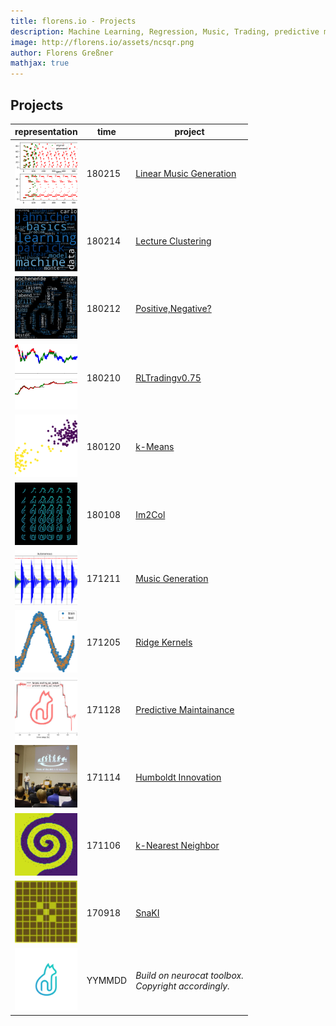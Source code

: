 ```yaml
---
title: florens.io - Projects
description: Machine Learning, Regression, Music, Trading, predictive maintainance, Reinforcement Learning, Embeddings, neurocat stuff.
image: http://florens.io/assets/ncsqr.png
author: Florens Greßner
mathjax: true
---
```


## Projects               

| representation                                               | time   | project                                   |
|:------------------------------------------------------------:|--------|-------------------------------------------|
| <img src="./linmusicgen/index.png" width="100"/>      | 180215 | [Linear Music Generation](./linmusicgen)  |
| <img src="./ML_EXAM/index.png" width="100"/>          | 180214 | [Lecture Clustering](./ML_EXAM)           |
| <img src="./PosNeg/index.png" width="100"/>           | 180212 | [Positive,Negative?](./PosNeg)            |
| <img src="./RLTradingKickoff/index.png" width="100"/> | 180210 | [RLTradingv0.75](./RLTradingKickoff)      |
| <img src="./k_means/index.png" width="100"/>          | 180120 | [k-Means](./k_means)                      |
| <img src="./im2col/index.png" width="100"/>           | 180108 | [Im2Col](./im2col)                        |
| <img src="./musicgen/index.png" width="100"/>         | 171211 | [Music Generation](./musicgen)            |
| <img src="./kernel/index.png" width="100"/>           | 171205 | [Ridge Kernels](./kernel)                 |
| <img src="./predmain/index.jpg" width="100"/>         | 171128 | [Predictive Maintainance](./predmain)     |
| <img src="./hui/index.png" width="100"/>              | 171114 | [Humboldt Innovation](./hui)              |
| <img src="./kNN/index.png" width="100"/>              | 171106 | [k-Nearest Neighbor](./kNN)               |
| <img src="./SnaKI/index.png" width="100"/>            | 170918 | [SnaKI](./SnaKI)                          |
| <img src="/assets/ncsqr.png" height="100"/>           | YYMMDD | *Build on neurocat toolbox.<br>Copyright accordingly.* |
